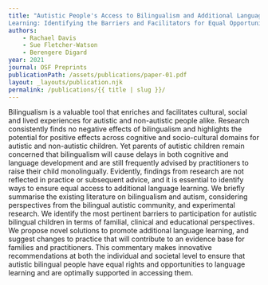 ```yaml
---
title: "Autistic People's Access to Bilingualism and Additional Language
Learning: Identifying the Barriers and Facilitators for Equal Opportunites."
authors:
    - Rachael Davis
    - Sue Fletcher-Watson
    - Berengere Digard
year: 2021
journal: OSF Preprints
publicationPath: /assets/publications/paper-01.pdf
layout: _layouts/publication.njk
permalink: /publications/{{ title | slug }}/
---
```

Bilingualism is a valuable tool that enriches and facilitates cultural, social
and lived experiences for autistic and non-autistic people alike. Research
consistently finds no negative effects of bilingualism and highlights the
potential for positive effects across cognitive and socio-cultural domains for
autistic and non-autistic children. Yet parents of autistic children remain
concerned that bilingualism will cause delays in both cognitive and language
development and are still frequently advised by practitioners to raise their
child monolingually. Evidently, findings from research are not reflected in
practice or subsequent advice, and it is essential to identify ways to ensure
equal access to additional language learning. We briefly summarise the existing
literature on bilingualism and autism, considering perspectives from the
bilingual autistic community, and experimental research. We identify the most
pertinent barriers to participation for autistic bilingual children in terms of
familial, clinical and educational perspectives. We propose novel solutions to
promote additional language learning, and suggest changes to practice that will
contribute to an evidence base for families and practitioners. This commentary
makes innovative recommendations at both the individual and societal level to
ensure that autistic bilingual people have equal rights and opportunities to
language learning and are optimally supported in accessing them.
